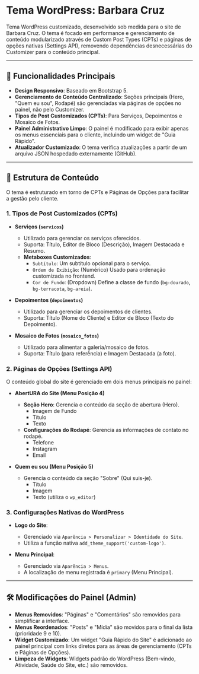 # Tema WordPress: Barbara Cruz

Tema WordPress customizado, desenvolvido sob medida para o site de Barbara Cruz. O tema é focado em performance e gerenciamento de conteúdo modularizado através de Custom Post Types (CPTs) e páginas de opções nativas (Settings API), removendo dependências desnecessárias do Customizer para o conteúdo principal.

---

## 🚀 Funcionalidades Principais

* **Design Responsivo**: Baseado em Bootstrap 5.
* **Gerenciamento de Conteúdo Centralizado**: Seções principais (Hero, "Quem eu sou", Rodapé) são gerenciadas via páginas de opções no painel, não pelo Customizer.
* **Tipos de Post Customizados (CPTs)**: Para Serviços, Depoimentos e Mosaico de Fotos.
* **Painel Administrativo Limpo**: O painel é modificado para exibir apenas os menus essenciais para o cliente, incluindo um widget de "Guia Rápido".
* **Atualizador Customizado**: O tema verifica atualizações a partir de um arquivo JSON hospedado externamente (GitHub).

---

## 🧩 Estrutura de Conteúdo

O tema é estruturado em torno de CPTs e Páginas de Opções para facilitar a gestão pelo cliente.

### 1. Tipos de Post Customizados (CPTs)

* **Serviços (`servicos`)**
    * Utilizado para gerenciar os serviços oferecidos.
    * Suporta: Título, Editor de Bloco (Descrição), Imagem Destacada e Resumo.
    * **Metaboxes Customizados**:
        * `Subtítulo`: Um subtítulo opcional para o serviço.
        * `Ordem de Exibição`: (Numérico) Usado para ordenação customizada no frontend.
        * `Cor de Fundo`: (Dropdown) Define a classe de fundo (`bg-dourado`, `bg-terracota`, `bg-areia`).

* **Depoimentos (`depoimentos`)**
    * Utilizado para gerenciar os depoimentos de clientes.
    * Suporta: Título (Nome do Cliente) e Editor de Bloco (Texto do Depoimento).

* **Mosaico de Fotos (`mosaico_fotos`)**
    * Utilizado para alimentar a galeria/mosaico de fotos.
    * Suporta: Título (para referência) e Imagem Destacada (a foto).

### 2. Páginas de Opções (Settings API)

O conteúdo global do site é gerenciado em dois menus principais no painel:

* **AbertURA do Site (Menu Posição 4)**
    * **Seção Hero**: Gerencia o conteúdo da seção de abertura (Hero).
        * Imagem de Fundo
        * Título
        * Texto
    * **Configurações do Rodapé**: Gerencia as informações de contato no rodapé.
        * Telefone
        * Instagram
        * Email

* **Quem eu sou (Menu Posição 5)**
    * Gerencia o conteúdo da seção "Sobre" (Qui suis-je).
        * Título
        * Imagem
        * Texto (utiliza o `wp_editor`)

### 3. Configurações Nativas do WordPress

* **Logo do Site**:
    * Gerenciado via `Aparência > Personalizar > Identidade do Site`.
    * Utiliza a função nativa `add_theme_support('custom-logo')`.

* **Menu Principal**:
    * Gerenciado via `Aparência > Menus`.
    * A localização de menu registrada é `primary` (Menu Principal).

---

## 🛠️ Modificações do Painel (Admin)

* **Menus Removidos**: "Páginas" e "Comentários" são removidos para simplificar a interface.
* **Menus Reordenados**: "Posts" e "Mídia" são movidos para o final da lista (prioridade 9 e 10).
* **Widget Customizado**: Um widget "Guia Rápido do Site" é adicionado ao painel principal com links diretos para as áreas de gerenciamento (CPTs e Páginas de Opções).
* **Limpeza de Widgets**: Widgets padrão do WordPress (Bem-vindo, Atividade, Saúde do Site, etc.) são removidos.